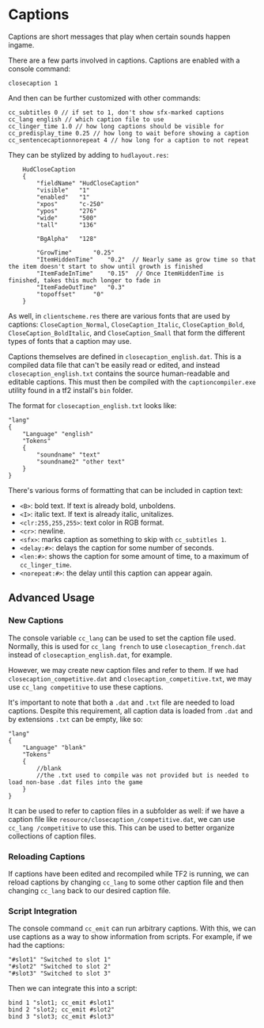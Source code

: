 # Captions

Captions are short messages that play when certain sounds happen ingame.

There are a few parts involved in captions. Captions are enabled with a console command:

```
closecaption 1
```

And then can be further customized with other commands:

```
cc_subtitles 0 // if set to 1, don't show sfx-marked captions
cc_lang english // which caption file to use
cc_linger_time 1.0 // how long captions should be visible for
cc_predisplay_time 0.25 // how long to wait before showing a caption
cc_sentencecaptionnorepeat 4 // how long for a caption to not repeat
```

They can be stylized by adding to `hudlayout.res`:

```
	HudCloseCaption
	{
		"fieldName" "HudCloseCaption"
		"visible"	"1"
		"enabled"	"1"
		"xpos"		"c-250"
		"ypos"		"276"
		"wide"		"500"
		"tall"		"136"

		"BgAlpha"	"128"

		"GrowTime"		"0.25"
		"ItemHiddenTime"	"0.2"  // Nearly same as grow time so that the item doesn't start to show until growth is finished
		"ItemFadeInTime"	"0.15"	// Once ItemHiddenTime is finished, takes this much longer to fade in
		"ItemFadeOutTime"	"0.3"
		"topoffset"		"0"
	}
```

As well, in `clientscheme.res` there are various fonts that are used by captions: `CloseCaption_Normal`, `CloseCaption_Italic`, `CloseCaption_Bold`, `CloseCaption_BoldItalic`, and `CloseCaption_Small` that form the different types of fonts that a caption may use.

Captions themselves are defined in `closecaption_english.dat`. This is a compiled data file that can't be easily read or edited, and instead `closecaption_english.txt` contains the source human-readable and editable captions. This must then be compiled with the `captioncompiler.exe` utility found in a tf2 install's `bin` folder.

The format for `closecaption_english.txt` looks like:

```
"lang"
{ 
	"Language" "english" 
	"Tokens" 
	{
		"soundname" "text"
		"soundname2" "other text"
	}
}
```

There's various forms of formatting that can be included in caption text:

- `<B>`: bold text. If text is already bold, unboldens.
- `<I>`: italic text. If text is already italic, unitalizes.
- `<clr:255,255,255>`: text color in RGB format.
- `<cr>`: newline.
- `<sfx>`: marks caption as something to skip with `cc_subtitles 1`.
- `<delay:#>`: delays the caption for some number of seconds.
- `<len:#>`: shows the caption for some amount of time, to a maximum of `cc_linger_time`.
- `<norepeat:#>`: the delay until this caption can appear again.

## Advanced Usage

### New Captions

The console variable `cc_lang` can be used to set the caption file used. Normally, this is used for `cc_lang french` to use `closecaption_french.dat` instead of `closecaption_english.dat`, for example.

However, we may create new caption files and refer to them. If we had `closecaption_competitive.dat` and `closecaption_competitive.txt`, we may use `cc_lang competitive` to use these captions.

It's important to note that both a `.dat` and `.txt` file are needed to load captions. Despite this requirement, all caption data is loaded from `.dat` and by extensions `.txt` can be empty, like so:

```
"lang"
{ 
	"Language" "blank" 
	"Tokens" 
	{
		//blank
		//the .txt used to compile was not provided but is needed to load non-base .dat files into the game
	}
}
```

It can be used to refer to caption files in a subfolder as well: if we have a caption file like `resource/closecaption_/competitive.dat`, we can use `cc_lang /competitive` to use this. This can be used to better organize collections of caption files.

### Reloading Captions

If captions have been edited and recompiled while TF2 is running, we can reload captions by changing `cc_lang` to some other caption file and then changing `cc_lang` back to our desired caption file.

### Script Integration

The console command `cc_emit` can run arbitrary captions. With this, we can use captions as a way to show information from scripts. For example, if we had the captions:

```
"#slot1" "Switched to slot 1"
"#slot2" "Switched to slot 2"
"#slot3" "Switched to slot 3"
```

Then we can integrate this into a script:

```
bind 1 "slot1; cc_emit #slot1"
bind 2 "slot2; cc_emit #slot2"
bind 3 "slot3; cc_emit #slot3"
```

